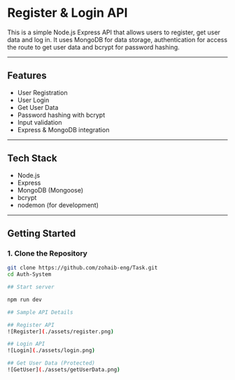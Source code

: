 # Register & Login API

This is a simple Node.js Express API that allows users to register, get user data and log in. It uses MongoDB for data storage, authentication for access the route to get user data and bcrypt for password hashing.

---

## Features

- User Registration
- User Login
- Get User Data
- Password hashing with bcrypt
- Input validation
- Express & MongoDB integration

---

## Tech Stack

- Node.js
- Express
- MongoDB (Mongoose)
- bcrypt
- nodemon (for development)

---

## Getting Started

### 1. Clone the Repository

```bash
git clone https://github.com/zohaib-eng/Task.git
cd Auth-System

## Start server

npm run dev

## Sample API Details

## Register API
![Register](./assets/register.png)

## Login API
![Login](./assets/login.png)

## Get User Data (Protected)
![GetUser](./assets/getUserData.png)
